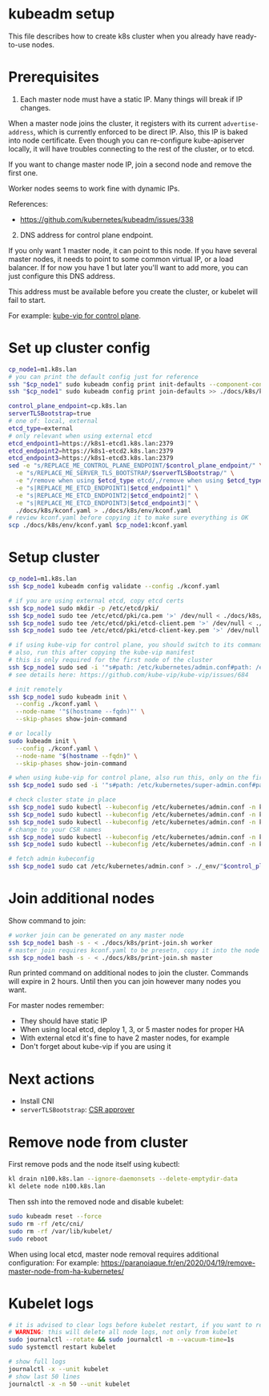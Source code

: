 
# kubeadm setup

This file describes how to create k8s cluster when you already have ready-to-use nodes.

# Prerequisites

1. Each master node must have a static IP. Many things will break if IP changes.

When a master node joins the cluster, it registers with its current `advertise-address`,
which is currently enforced to be direct IP. Also, this IP is baked into node certificate.
Even though you can re-configure kube-apiserver locally,
it will have troubles connecting to the rest of the cluster, or to etcd.

If you want to change master node IP, join a second node and remove the first one.

Worker nodes seems to work fine with dynamic IPs.

References:
- https://github.com/kubernetes/kubeadm/issues/338

2. DNS address for control plane endpoint.

If you only want 1 master node, it can point to this node.
If you have several master nodes, it needs to point to some common virtual IP, or a load balancer.
If for now you have 1 but later you'll want to add more, you can just configure this DNS address.

This address must be available before you create the cluster, or kubelet will fail to start.

For example: [kube-vip for control plane](../../network/kube-vip-control-plane/readme.md).

# Set up cluster config

```bash
cp_node1=m1.k8s.lan
# you can print the default config just for reference
ssh "$cp_node1" sudo kubeadm config print init-defaults --component-configs KubeletConfiguration,KubeProxyConfiguration > ./docs/k8s/kconf-default.yaml
ssh "$cp_node1" sudo kubeadm config print join-defaults >> ./docs/k8s/kconf-default.yaml

control_plane_endpoint=cp.k8s.lan
serverTLSBootstrap=true
# one of: local, external
etcd_type=external
# only relevant when using external etcd
etcd_endpoint1=https://k8s1-etcd1.k8s.lan:2379
etcd_endpoint2=https://k8s1-etcd2.k8s.lan:2379
etcd_endpoint3=https://k8s1-etcd3.k8s.lan:2379
sed -e "s/REPLACE_ME_CONTROL_PLANE_ENDPOINT/$control_plane_endpoint/" \
  -e "s/REPLACE_ME_SERVER_TLS_BOOTSTRAP/$serverTLSBootstrap/" \
  -e "/remove when using $etcd_type etcd/,/remove when using $etcd_type etcd/d" \
  -e "s|REPLACE_ME_ETCD_ENDPOINT1|$etcd_endpoint1|" \
  -e "s|REPLACE_ME_ETCD_ENDPOINT2|$etcd_endpoint2|" \
  -e "s|REPLACE_ME_ETCD_ENDPOINT3|$etcd_endpoint3|" \
  ./docs/k8s/kconf.yaml > ./docs/k8s/env/kconf.yaml
# review kconf.yaml before copying it to make sure everything is OK
scp ./docs/k8s/env/kconf.yaml $cp_node1:kconf.yaml
```

# Setup cluster

```bash
cp_node1=m1.k8s.lan
ssh $cp_node1 kubeadm config validate --config ./kconf.yaml

# if you are using external etcd, copy etcd certs
ssh $cp_node1 sudo mkdir -p /etc/etcd/pki/
ssh $cp_node1 sudo tee /etc/etcd/pki/ca.pem '>' /dev/null < ./docs/k8s/etcd/env/ca.pem
ssh $cp_node1 sudo tee /etc/etcd/pki/etcd-client.pem '>' /dev/null < ./docs/k8s/etcd/env/etcd-client.pem
ssh $cp_node1 sudo tee /etc/etcd/pki/etcd-client-key.pem '>' /dev/null < ./docs/k8s/etcd/env/etcd-client-key.pem

# if using kube-vip for control plane, you should switch to its commands at this point
# also, run this after copying the kube-vip manifest
# this is only required for the first node of the cluster
ssh $cp_node1 sudo sed -i '"s#path: /etc/kubernetes/admin.conf#path: /etc/kubernetes/super-admin.conf#"' /etc/kubernetes/manifests/kube-vip.yaml
# see details here: https://github.com/kube-vip/kube-vip/issues/684

# init remotely
ssh $cp_node1 sudo kubeadm init \
  --config ./kconf.yaml \
  --node-name '"$(hostname --fqdn)"' \
  --skip-phases show-join-command

# or locally
sudo kubeadm init \
  --config ./kconf.yaml \
  --node-name "$(hostname --fqdn)" \
  --skip-phases show-join-command

# when using kube-vip for control plane, also run this, only on the first node of the cluster
ssh $cp_node1 sudo sed -i '"s#path: /etc/kubernetes/super-admin.conf#path: /etc/kubernetes/admin.conf#"' /etc/kubernetes/manifests/kube-vip.yaml

# check cluster state in place
ssh $cp_node1 sudo kubectl --kubeconfig /etc/kubernetes/admin.conf -n kube-system get node -o wide
ssh $cp_node1 sudo kubectl --kubeconfig /etc/kubernetes/admin.conf -n kube-system get pod -A -o wide
ssh $cp_node1 sudo kubectl --kubeconfig /etc/kubernetes/admin.conf -n kube-system get csr
# change to your CSR names
ssh $cp_node1 sudo kubectl --kubeconfig /etc/kubernetes/admin.conf -n kube-system certificate approve csr-8dhw5 csr-wp6k6 csr-wqd9s csr-zjn49
ssh $cp_node1 sudo kubectl --kubeconfig /etc/kubernetes/admin.conf -n kube-system logs -l component=kube-apiserver

# fetch admin kubeconfig
ssh $cp_node1 sudo cat /etc/kubernetes/admin.conf > ./_env/"$control_plane_endpoint".yaml
```

# Join additional nodes

Show command to join:

```bash
# worker join can be generated on any master node
ssh $cp_node1 bash -s - < ./docs/k8s/print-join.sh worker
# master join requires kconf.yaml to be presetn, copy it into the node if needed
ssh $cp_node1 bash -s - < ./docs/k8s/print-join.sh master
```

Run printed command on additional nodes to join the cluster.
Commands will expire in 2 hours. Until then you can join however many nodes you want.

For master nodes remember:
- They should have static IP
- When using local etcd, deploy 1, 3, or 5 master nodes for proper HA
- With external etcd it's fine to have 2 master nodes, for example
- Don't forget about kube-vip if you are using it

# Next actions

- Install CNI
- `serverTLSBootstrap`: [CSR approver](../../metrics/kubelet-csr-approver/readme.md)

# Remove node from cluster

First remove pods and the node itself using kubectl:

```bash
kl drain n100.k8s.lan --ignore-daemonsets --delete-emptydir-data
kl delete node n100.k8s.lan
```

Then ssh into the removed node and disable kubelet:

```bash
sudo kubeadm reset --force
sudo rm -rf /etc/cni/
sudo rm -rf /var/lib/kubelet/
sudo reboot
```

When using local etcd, master node removal requires additional configuration:
For example: https://paranoiaque.fr/en/2020/04/19/remove-master-node-from-ha-kubernetes/

# Kubelet logs

```bash
# it is advised to clear logs before kubelet restart, if you want to read them
# WARNING: this will delete all node logs, not only from kubelet
sudo journalctl --rotate && sudo journalctl -m --vacuum-time=1s
sudo systemctl restart kubelet

# show full logs
journalctl -x --unit kubelet
# show last 50 lines
journalctl -x -n 50 --unit kubelet
```
